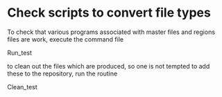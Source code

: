 # Check scripts to convert file types

To check that various programs associated
with master files and regions files are 
work, execute the command file 

Run_test

to clean out the files which are produced,
so one is not tempted to add these to
the repository, run the routine

Clean_test
